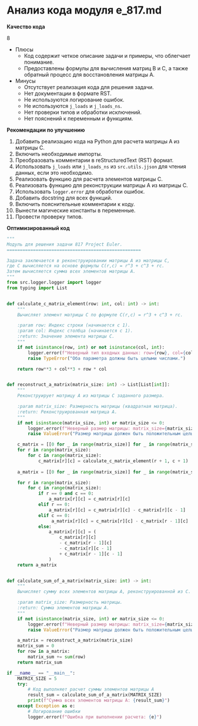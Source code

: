 # Анализ кода модуля e_817.md

**Качество кода**

8
-  Плюсы
    - Код содержит четкое описание задачи и примеры, что облегчает понимание.
    - Предоставлены формулы для вычисления матриц B и C, а также обратный процесс для восстановления матрицы A.
-  Минусы
    - Отсутствует реализация кода для решения задачи.
    - Нет документации в формате RST.
    - Не используются логирование ошибок.
    - Не используются `j_loads` и `j_loads_ns`.
    - Нет проверки типов и обработки исключений.
    - Нет пояснений к переменным и функциям.

**Рекомендации по улучшению**

1.  Добавить реализацию кода на Python для расчета матрицы A из матрицы C.
2.  Включить необходимые импорты.
3.  Преобразовать комментарии в reStructuredText (RST) формат.
4.  Использовать `j_loads` или `j_loads_ns` из `src.utils.jjson` для чтения данных, если это необходимо.
5.  Реализовать функцию для расчета элементов матрицы C.
6.  Реализовать функцию для реконструкции матрицы A из матрицы C.
7.  Использовать `logger.error` для обработки ошибок.
8.  Добавить docstring для всех функций.
9.  Включить пояснительные комментарии к коду.
10. Вынести магические константы в переменные.
11. Провести проверку типов.

**Оптимизированный код**

```python
"""
Модуль для решения задачи 817 Project Euler.
===================================================

Задача заключается в реконструировании матрицы A из матрицы C,
где C вычисляется на основе формулы C(r,c) = r^3 + c^3 + rc.
Затем вычисляется сумма всех элементов матрицы A.
"""
from src.logger.logger import logger
from typing import List


def calculate_c_matrix_element(row: int, col: int) -> int:
    """
    Вычисляет элемент матрицы C по формуле C(r,c) = r^3 + c^3 + rc.

    :param row: Индекс строки (начинается с 1).
    :param col: Индекс столбца (начинается с 1).
    :return: Значение элемента матрицы C.
    """
    if not isinstance(row, int) or not isinstance(col, int):
        logger.error(f"Неверный тип входных данных: row={row}, col={col}")
        raise TypeError("Оба параметра должны быть целыми числами.")

    return row**3 + col**3 + row * col


def reconstruct_a_matrix(matrix_size: int) -> List[List[int]]:
    """
    Реконструирует матрицу A из матрицы C заданного размера.

    :param matrix_size: Размерность матрицы (квадратная матрица).
    :return: Реконструированная матрица A.
    """
    if not isinstance(matrix_size, int) or matrix_size <= 0:
        logger.error(f"Неверный размер матрицы: matrix_size={matrix_size}")
        raise ValueError("Размер матрицы должен быть положительным целым числом.")

    c_matrix = [[0 for _ in range(matrix_size)] for _ in range(matrix_size)]
    for r in range(matrix_size):
        for c in range(matrix_size):
            c_matrix[r][c] = calculate_c_matrix_element(r + 1, c + 1)
    
    a_matrix = [[0 for _ in range(matrix_size)] for _ in range(matrix_size)]

    for r in range(matrix_size):
        for c in range(matrix_size):
            if r == 0 and c == 0:
                a_matrix[r][c] = c_matrix[r][c]
            elif r == 0:
                a_matrix[r][c] = c_matrix[r][c] - c_matrix[r][c - 1]
            elif c == 0:
                 a_matrix[r][c] = c_matrix[r][c] - c_matrix[r - 1][c]
            else:
                a_matrix[r][c] = (
                    c_matrix[r][c]
                    - c_matrix[r - 1][c]
                    - c_matrix[r][c - 1]
                    + c_matrix[r - 1][c - 1]
                )
    return a_matrix


def calculate_sum_of_a_matrix(matrix_size: int) -> int:
    """
    Вычисляет сумму всех элементов матрицы A, реконструированной из C.

    :param matrix_size: Размерность матрицы.
    :return: Сумма элементов матрицы A.
    """
    if not isinstance(matrix_size, int) or matrix_size <= 0:
        logger.error(f"Неверный размер матрицы: matrix_size={matrix_size}")
        raise ValueError("Размер матрицы должен быть положительным целым числом.")

    a_matrix = reconstruct_a_matrix(matrix_size)
    matrix_sum = 0
    for row in a_matrix:
        matrix_sum += sum(row)
    return matrix_sum

if __name__ == "__main__":
    MATRIX_SIZE = 5
    try:
        # Код выполняет расчет суммы элементов матрицы A
        result_sum = calculate_sum_of_a_matrix(MATRIX_SIZE)
        print(f"Сумма всех элементов матрицы A: {result_sum}")
    except Exception as e:
        # Логирование ошибки
        logger.error(f"Ошибка при выполнении расчета: {e}")
```